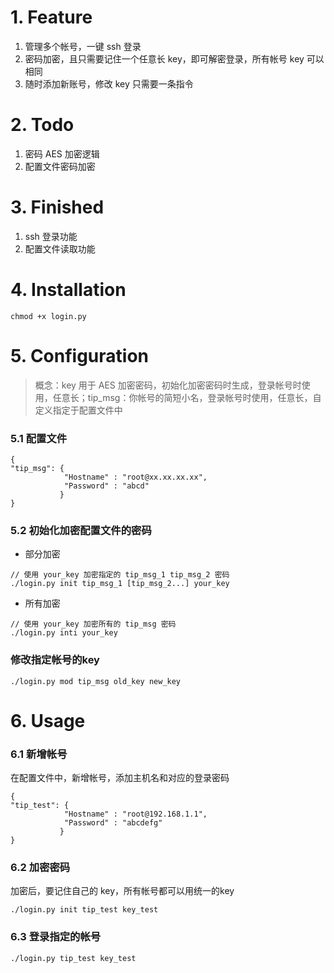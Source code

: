 # 1. Feature

1. 管理多个帐号，一键 ssh 登录
2. 密码加密，且只需要记住一个任意长 key，即可解密登录，所有帐号 key 可以相同
3. 随时添加新账号，修改 key 只需要一条指令

# 2. Todo

1. 密码 AES 加密逻辑
2. 配置文件密码加密

# 3. Finished

1. ssh 登录功能
2. 配置文件读取功能

# 4. Installation

```
chmod +x login.py
```

# 5. Configuration

> 概念：key 用于 AES 加密密码，初始化加密密码时生成，登录帐号时使用，任意长；tip_msg：你帐号的简短小名，登录帐号时使用，任意长，自定义指定于配置文件中

### 5.1 配置文件

```
{
"tip_msg": {
            "Hostname" : "root@xx.xx.xx.xx",
            "Password" : "abcd"
           }
}
```

### 5.2 初始化加密配置文件的密码


* 部分加密

```
// 使用 your_key 加密指定的 tip_msg_1 tip_msg_2 密码
./login.py init tip_msg_1 [tip_msg_2...] your_key
```

* 所有加密

```
// 使用 your_key 加密所有的 tip_msg 密码
./login.py inti your_key
```

### 修改指定帐号的key

```
./login.py mod tip_msg old_key new_key
```

# 6. Usage

### 6.1 新增帐号

在配置文件中，新增帐号，添加主机名和对应的登录密码

```
{
"tip_test": {
            "Hostname" : "root@192.168.1.1",
            "Password" : "abcdefg"
           }
}
```

### 6.2 加密密码

加密后，要记住自己的 key，所有帐号都可以用统一的key

```
./login.py init tip_test key_test
```

### 6.3 登录指定的帐号

```
./login.py tip_test key_test
```
